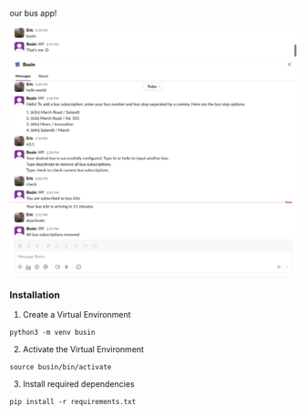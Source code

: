 our bus app!

![Busin Slack Bot Screenshot](./Screenshot%202024-12-18%20at%202.55.38%20PM.png)
![Busin Slack Bot Screenshot](./Screenshot%202024-12-18%20at%202.51.57%20PM.png)

### Installation

1. Create a Virtual Environment
```
python3 -m venv busin
```

2. Activate the Virtual Environment
```
source busin/bin/activate
```

3. Install required dependencies
```
pip install -r requirements.txt
```
